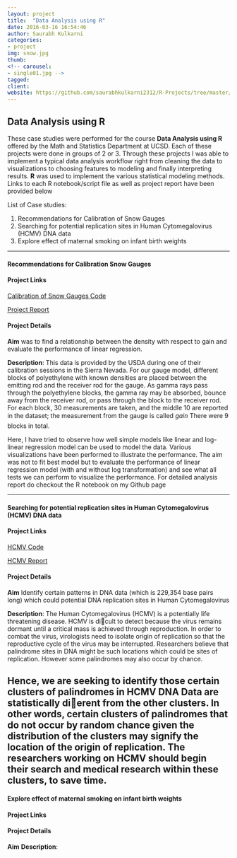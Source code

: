 ```yaml
---
layout: project
title:  "Data Analysis using R"
date: 2016-03-16 16:54:46
author: Saurabh Kulkarni
categories:
- project
img: snow.jpg
thumb: 
<!-- carousel: 
- single01.jpg -->
tagged: 
client: 
website: https://github.com/saurabhkulkarni2312/R-Projects/tree/master/Calibrating-Snow-Gauges-Regression
---
```

## Data Analysis using R
These case studies were performed for the course **Data Analysis using R** offered by the Math and Statistics Department at UCSD. 
Each of these projects were done in groups of 2 or 3. Through these projects I was able to implement a typical data analysis workflow 
right from cleaning the data to visualizations to choosing features to modeling and finally interpreting results.
**R** was used to implement the various statistical modeling methods. Links to each R notebook/script file as well as project report have been 
provided below

List of Case studies:

1. Recommendations for Calibration of Snow Gauges
2. Searching for potential replication sites in Human Cytomegalovirus (HCMV) DNA data
3. Explore effect of maternal smoking on infant birth weights

---

#### Recommendations for Calibration Snow Gauges
#### Project Links
[Calibration of Snow Gauges Code](../assets/writeups/Recommendations-for-calibrating-gauges.html)

[Project Report](../assets/writeups/Snow-Gauge-Report.pdf)

#### Project Details
**Aim** was to find a relationship between the density with respect to gain and evaluate the performance of linear regression.

**Description**: This data is provided by the USDA during one of their calibration sessions in the Sierra Nevada. For our gauge model, different blocks of polyethylene with known densities are placed between the emitting rod and the receiver rod for the gauge. As gamma rays pass through the polyethylene blocks, the gamma ray may be absorbed, bounce away from the receiver rod, or pass through the block to the receiver rod. For each block, 30 measurements are taken, and the middle 10 are reported in the dataset; the measurement from the gauge is called *gain* There were 9 blocks in total.

Here, I have tried to observe how well simple models like linear and log-linear regression model can be used to model the data. Various visualizations have been performed to illustrate the performance.
The aim was not to fit best model but to evaluate the performance of linear regression model (with and without log transformation) and see what all tests we can perform to visualize the performance. For detailed analysis report do checkout the R notebook on my Github page

---

#### Searching for potential replication sites in Human Cytomegalovirus (HCMV) DNA data
#### Project Links
[HCMV Code](../assets/writeups/HCMV.html)

[HCMV Report](../assets/writeups/HCMV-Report.pdf)

#### Project Details
**Aim** 
Identify certain patterns in DNA data (which is 229,354 base pairs long) which could potential DNA replication sites in Human Cytomegalovirus

**Description**: 
The Human Cytomegalovirus (HCMV) is a potentially life threatening disease. HCMV is dicult to detect because the virus remains dormant until a critical
mass is achieved through reproduction. In order to combat the virus, virologists need to isolate origin of replication so that the reproductive cycle of the virus may be interrupted. 
Researchers believe that palindrome sites in DNA might be such locations which could be sites of replication. However some palindromes may also occur by chance.

Hence, we are seeking to identify those certain clusters of palindromes in HCMV DNA Data are statistically dierent from the other
clusters. In other words, certain clusters of palindromes that do not occur by random chance given the
distribution of the clusters may signify the location of the origin of replication. The researchers working on HCMV should begin their search and medical research within these clusters, to save time.
---

#### Explore effect of maternal smoking on infant birth weights
#### Project Links

#### Project Details
**Aim** 
**Description**: 
